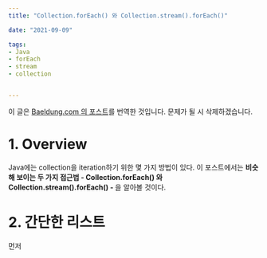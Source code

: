 ```yaml
---
title: "Collection.forEach() 와 Collection.stream().forEach()"

date: "2021-09-09"

tags:
- Java
- forEach
- stream
- collection


---
```


 이 글은 [Baeldung.com 의 포스트](https://www.baeldung.com/java-collection-stream-foreach)를 번역한 것입니다. 문제가 될 시 삭제하겠습니다.

# 1. Overview

 Java에는 collection을 iteration하기 위한 몇 가지 방법이 있다. 이 포스트에서는 <strong>비슷해 보이는 두 가지 접근법 - Collection.forEach() 와 Collection.stream().forEach() - </strong>을 알아볼 것이다.



# 2. 간단한 리스트

 먼저 




